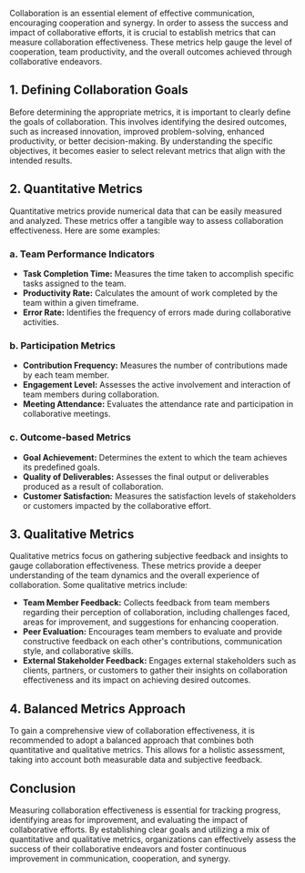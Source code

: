 
Collaboration is an essential element of effective communication, encouraging cooperation and synergy. In order to assess the success and impact of collaborative efforts, it is crucial to establish metrics that can measure collaboration effectiveness. These metrics help gauge the level of cooperation, team productivity, and the overall outcomes achieved through collaborative endeavors.

1\. Defining Collaboration Goals
-------------------------------

Before determining the appropriate metrics, it is important to clearly define the goals of collaboration. This involves identifying the desired outcomes, such as increased innovation, improved problem-solving, enhanced productivity, or better decision-making. By understanding the specific objectives, it becomes easier to select relevant metrics that align with the intended results.

2\. Quantitative Metrics
-----------------------

Quantitative metrics provide numerical data that can be easily measured and analyzed. These metrics offer a tangible way to assess collaboration effectiveness. Here are some examples:

### a. Team Performance Indicators

* **Task Completion Time:** Measures the time taken to accomplish specific tasks assigned to the team.
* **Productivity Rate:** Calculates the amount of work completed by the team within a given timeframe.
* **Error Rate:** Identifies the frequency of errors made during collaborative activities.

### b. Participation Metrics

* **Contribution Frequency:** Measures the number of contributions made by each team member.
* **Engagement Level:** Assesses the active involvement and interaction of team members during collaboration.
* **Meeting Attendance:** Evaluates the attendance rate and participation in collaborative meetings.

### c. Outcome-based Metrics

* **Goal Achievement:** Determines the extent to which the team achieves its predefined goals.
* **Quality of Deliverables:** Assesses the final output or deliverables produced as a result of collaboration.
* **Customer Satisfaction:** Measures the satisfaction levels of stakeholders or customers impacted by the collaborative effort.

3\. Qualitative Metrics
----------------------

Qualitative metrics focus on gathering subjective feedback and insights to gauge collaboration effectiveness. These metrics provide a deeper understanding of the team dynamics and the overall experience of collaboration. Some qualitative metrics include:

* **Team Member Feedback:** Collects feedback from team members regarding their perception of collaboration, including challenges faced, areas for improvement, and suggestions for enhancing cooperation.
* **Peer Evaluation:** Encourages team members to evaluate and provide constructive feedback on each other's contributions, communication style, and collaborative skills.
* **External Stakeholder Feedback:** Engages external stakeholders such as clients, partners, or customers to gather their insights on collaboration effectiveness and its impact on achieving desired outcomes.

4\. Balanced Metrics Approach
----------------------------

To gain a comprehensive view of collaboration effectiveness, it is recommended to adopt a balanced approach that combines both quantitative and qualitative metrics. This allows for a holistic assessment, taking into account both measurable data and subjective feedback.

Conclusion
----------

Measuring collaboration effectiveness is essential for tracking progress, identifying areas for improvement, and evaluating the impact of collaborative efforts. By establishing clear goals and utilizing a mix of quantitative and qualitative metrics, organizations can effectively assess the success of their collaborative endeavors and foster continuous improvement in communication, cooperation, and synergy.
